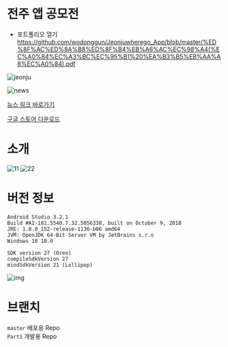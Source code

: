 # 전주 앱 공모전

- 포트폴리오 열기  
https://github.com/wodonggun/Jeonjuwherego_App/blob/master/%ED%8F%AC%ED%8A%B8%ED%8F%B4%EB%A6%AC%EC%98%A4(%EC%A0%84%EC%A3%BC%EC%95%B1%20%EA%B3%B5%EB%AA%A8%EC%A0%84).pdf
      


![jeonju](https://user-images.githubusercontent.com/35188271/50290998-a9bcf900-04b0-11e9-8bff-21536e4fcbcf.jpg)

![news](https://user-images.githubusercontent.com/35188271/50291570-4fbd3300-04b2-11e9-9970-9372e7a85ac5.PNG)

[뉴스 링크 바로가기](http://news1.kr/articles/?3500561)

[구글 스토어 다운로드](https://play.google.com/store/apps/details?id=com.racos.racos2.jeonju_where_go&hl=ko)


# 소개

![11](https://user-images.githubusercontent.com/35188271/50297098-51d9be80-04bf-11e9-93d9-f40480fc84b4.png)
![22](https://user-images.githubusercontent.com/35188271/50297099-51d9be80-04bf-11e9-9fcb-71044e5b554a.png)



# 버전 정보
```
Android Studio 3.2.1
Build #AI-181.5540.7.32.5056338, built on October 9, 2018
JRE: 1.8.0_152-release-1136-b06 amd64
JVM: OpenJDK 64-Bit Server VM by JetBrains s.r.o
Windows 10 10.0
```

```
SDK version 27 (Oreo)
compileSdkVersion 27
mindSdkVersion 21 (Lollipop)
```

![img](https://user-images.githubusercontent.com/35188271/50290720-e9cfac00-04af-11e9-9065-e9e403029c26.png)

# 브랜치

`master` 배포용 Repo <br>
`Part1` 개발용 Repo

